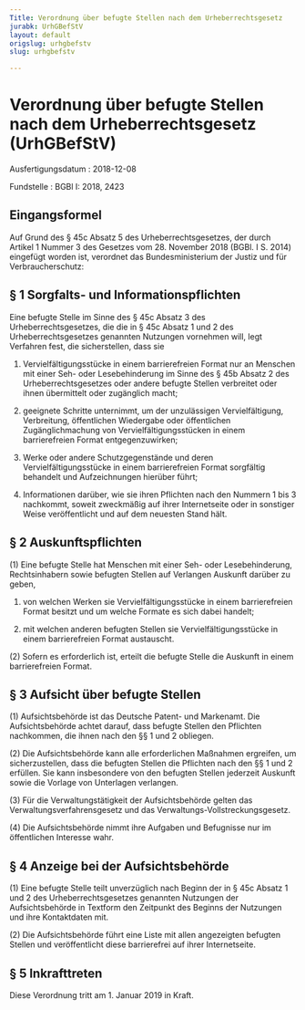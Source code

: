 ```yaml
---
Title: Verordnung über befugte Stellen nach dem Urheberrechtsgesetz
jurabk: UrhGBefStV
layout: default
origslug: urhgbefstv
slug: urhgbefstv

---
```


# Verordnung über befugte Stellen nach dem Urheberrechtsgesetz (UrhGBefStV)

Ausfertigungsdatum
:   2018-12-08

Fundstelle
:   BGBl I: 2018, 2423

[^F805308_01_BJNR242300018]:     Diese Verordnung dient der Umsetzung der Richtlinie (EU) 2017/1564 des Europäischen Parlaments und des Rates vom 13. September 2017 über bestimmte zulässige Formen der Nutzung bestimmter urheberrechtlich oder durch verwandte Schutzrechte geschützter Werke und sonstiger Schutzgegenstände zugunsten blinder, sehbehinderter oder anderweitig lesebehinderter Personen und zur Änderung der Richtlinie 2001/29/EG zur Harmonisierung bestimmter Aspekte des Urheberrechts und der verwandten Schutzrechte in der Informationsgesellschaft (ABl. L 242 vom 20.9.2017, S. 6).


## Eingangsformel

Auf Grund des § 45c Absatz 5 des Urheberrechtsgesetzes, der durch Artikel 1 Nummer 3 des Gesetzes vom 28. November 2018 (BGBl. I S. 2014) eingefügt worden ist, verordnet das Bundesministerium der Justiz und für Verbraucherschutz:


## § 1 Sorgfalts- und Informationspflichten

Eine befugte Stelle im Sinne des § 45c Absatz 3 des Urheberrechtsgesetzes, die die in § 45c Absatz 1 und 2 des Urheberrechtsgesetzes genannten Nutzungen vornehmen will, legt Verfahren fest, die sicherstellen, dass sie

1.  Vervielfältigungsstücke in einem barrierefreien Format nur an Menschen mit einer Seh- oder Lesebehinderung im Sinne des § 45b Absatz 2 des Urheberrechtsgesetzes oder andere befugte Stellen verbreitet oder ihnen übermittelt oder zugänglich macht;


2.  geeignete Schritte unternimmt, um der unzulässigen Vervielfältigung, Verbreitung, öffentlichen Wiedergabe oder öffentlichen Zugänglichmachung von Vervielfältigungsstücken in einem barrierefreien Format entgegenzuwirken;


3.  Werke oder andere Schutzgegenstände und deren Vervielfältigungsstücke in einem barrierefreien Format sorgfältig behandelt und Aufzeichnungen hierüber führt;


4.  Informationen darüber, wie sie ihren Pflichten nach den Nummern 1 bis 3 nachkommt, soweit zweckmäßig auf ihrer Internetseite oder in sonstiger Weise veröffentlicht und auf dem neuesten Stand hält.





## § 2 Auskunftspflichten

(1) Eine befugte Stelle hat Menschen mit einer Seh- oder Lesebehinderung, Rechtsinhabern sowie befugten Stellen auf Verlangen Auskunft darüber zu geben,

1.  von welchen Werken sie Vervielfältigungsstücke in einem barrierefreien Format besitzt und um welche Formate es sich dabei handelt;


2.  mit welchen anderen befugten Stellen sie Vervielfältigungsstücke in einem barrierefreien Format austauscht.




(2) Sofern es erforderlich ist, erteilt die befugte Stelle die Auskunft in einem barrierefreien Format.


## § 3 Aufsicht über befugte Stellen

(1) Aufsichtsbehörde ist das Deutsche Patent- und Markenamt. Die Aufsichtsbehörde achtet darauf, dass befugte Stellen den Pflichten nachkommen, die ihnen nach den §§ 1 und 2 obliegen.

(2) Die Aufsichtsbehörde kann alle erforderlichen Maßnahmen ergreifen, um sicherzustellen, dass die befugten Stellen die Pflichten nach den §§ 1 und 2 erfüllen. Sie kann insbesondere von den befugten Stellen jederzeit Auskunft sowie die Vorlage von Unterlagen verlangen.

(3) Für die Verwaltungstätigkeit der Aufsichtsbehörde gelten das Verwaltungsverfahrensgesetz und das Verwaltungs-Vollstreckungsgesetz.

(4) Die Aufsichtsbehörde nimmt ihre Aufgaben und Befugnisse nur im öffentlichen Interesse wahr.


## § 4 Anzeige bei der Aufsichtsbehörde

(1) Eine befugte Stelle teilt unverzüglich nach Beginn der in § 45c Absatz 1 und 2 des Urheberrechtsgesetzes genannten Nutzungen der Aufsichtsbehörde in Textform den Zeitpunkt des Beginns der Nutzungen und ihre Kontaktdaten mit.

(2) Die Aufsichtsbehörde führt eine Liste mit allen angezeigten befugten Stellen und veröffentlicht diese barrierefrei auf ihrer Internetseite.


## § 5 Inkrafttreten

Diese Verordnung tritt am 1. Januar 2019 in Kraft.

